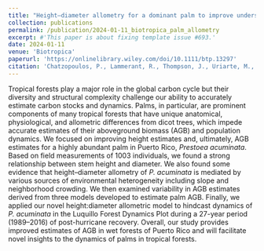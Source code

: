 ```yaml
---
title: "Height–diameter allometry for a dominant palm to improve understanding of carbon and forest dynamics in forests of Puerto Rico"
collection: publications
permalink: /publication/2024-01-11_biotropica_palm_allometry
excerpt: #'This paper is about fixing template issue #693.'
date: 2024-01-11
venue: 'Biotropica'
paperurl: 'https://onlinelibrary.wiley.com/doi/10.1111/btp.13297'
citation: 'Chatzopoulos, P., Lammerant, R., Thompson, J., Uriarte, M., Zimmerman, J. K., & Muscarella, R. (2024). Height–diameter allometry for a dominant palm to improve understanding of carbon and forest dynamics in forests of Puerto Rico. <i>Biotropica</i>, 00, 1–12. https://doi.org/10.1111/btp.13297'
---
```


Tropical forests play a major role in the global carbon cycle but their diversity and structural complexity challenge our ability to accurately estimate carbon stocks and dynamics. Palms, in particular, are prominent components of many tropical forests that have unique anatomical, physiological, and allometric differences from dicot trees, which impede accurate estimates of their aboveground biomass (AGB) and population dynamics. We focused on improving height estimates and, ultimately, AGB estimates for a highly abundant palm in Puerto Rico, <i>Prestoea acuminata</i>. Based on field measurements of 1003 individuals, we found a strong relationship between stem height and diameter. We also found some evidence that height–diameter allometry of <i>P. acuminata</i> is mediated by various sources of environmental heterogeneity including slope and neighborhood crowding. We then examined variability in AGB estimates derived from three models developed to estimate palm AGB. Finally, we applied our novel height:diameter allometric model to hindcast dynamics of <i>P. acuminata</i> in the Luquillo Forest Dynamics Plot during a 27-year period (1989–2016) of post-hurricane recovery. Overall, our study provides improved estimates of AGB in wet forests of Puerto Rico and will facilitate novel insights to the dynamics of palms in tropical forests.
